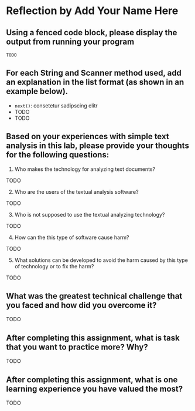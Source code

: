 # Reflection by Add Your Name Here

## Using a fenced code block, please display the output from running your program

```
TODO
```

## For each String and Scanner method used, add an explanation in the list format (as shown in an example below).

- `next()`: consetetur sadipscing elitr
- TODO
- TODO

## Based on your experiences with simple text analysis  in this lab, please provide your thoughts for the following questions:

1. Who makes the technology for analyzing text documents?

TODO

2. Who are the users of the textual analysis software?

TODO

3. Who is not supposed to use the textual analyzing technology? 

TODO

4. How can the this type of software cause harm?

TODO

5. What solutions can be developed to avoid the harm caused by this type of technology or to fix the harm?

TODO

## What was the greatest technical challenge that you faced and how did you overcome it?

TODO

## After completing this assignment, what is task that you want to practice more? Why?

TODO

## After completing this assignment, what is one learning experience you have valued the most?

TODO